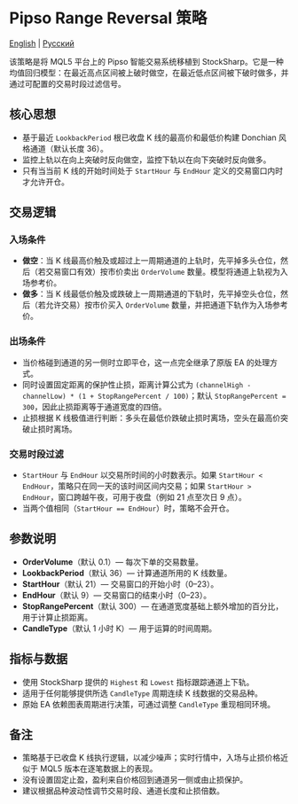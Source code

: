 # Pipso Range Reversal 策略
[English](README.md) | [Русский](README_ru.md)

该策略是将 MQL5 平台上的 Pipso 智能交易系统移植到 StockSharp。它是一种均值回归模型：在最近高点区间被上破时做空，在最近低点区间被下破时做多，并通过可配置的交易时段过滤信号。

## 核心思想
- 基于最近 `LookbackPeriod` 根已收盘 K 线的最高价和最低价构建 Donchian 风格通道（默认长度 36）。
- 监控上轨以在向上突破时反向做空，监控下轨以在向下突破时反向做多。
- 只有当当前 K 线的开始时间处于 `StartHour` 与 `EndHour` 定义的交易窗口内时才允许开仓。

## 交易逻辑
### 入场条件
- **做空**：当 K 线最高价触及或超过上一周期通道的上轨时，先平掉多头仓位，然后（若交易窗口有效）按市价卖出 `OrderVolume` 数量。模型将通道上轨视为入场参考价。
- **做多**：当 K 线最低价触及或跌破上一周期通道的下轨时，先平掉空头仓位，然后（若允许交易）按市价买入 `OrderVolume` 数量，并把通道下轨作为入场参考价。

### 出场条件
- 当价格碰到通道的另一侧时立即平仓，这一点完全继承了原版 EA 的处理方式。
- 同时设置固定距离的保护性止损，距离计算公式为 `(channelHigh - channelLow) * (1 + StopRangePercent / 100)`；默认 `StopRangePercent = 300`，因此止损距离等于通道宽度的四倍。
- 止损根据 K 线极值进行判断：多头在最低价跌破止损时离场，空头在最高价突破止损时离场。

### 交易时段过滤
- `StartHour` 与 `EndHour` 以交易所时间的小时数表示。如果 `StartHour < EndHour`，策略只在同一天的该时间区间内交易；如果 `StartHour > EndHour`，窗口跨越午夜，可用于夜盘（例如 21 点至次日 9 点）。
- 当两个值相同（`StartHour == EndHour`）时，策略不会开仓。

## 参数说明
- **OrderVolume**（默认 0.1）— 每次下单的交易数量。
- **LookbackPeriod**（默认 36）— 计算通道所用的 K 线数量。
- **StartHour**（默认 21）— 交易窗口的开始小时（0–23）。
- **EndHour**（默认 9）— 交易窗口的结束小时（0–23）。
- **StopRangePercent**（默认 300）— 在通道宽度基础上额外增加的百分比，用于计算止损距离。
- **CandleType**（默认 1 小时 K）— 用于运算的时间周期。

## 指标与数据
- 使用 StockSharp 提供的 `Highest` 和 `Lowest` 指标跟踪通道上下轨。
- 适用于任何能够提供所选 `CandleType` 周期连续 K 线数据的交易品种。
- 原始 EA 依赖图表周期进行决策，可通过调整 `CandleType` 重现相同环境。

## 备注
- 策略基于已收盘 K 线执行逻辑，以减少噪声；实时行情中，入场与止损价格近似于 MQL5 版本在逐笔数据上的表现。
- 没有设置固定止盈，盈利来自价格回到通道另一侧或由止损保护。
- 建议根据品种波动性调节交易时段、通道长度和止损倍数。

